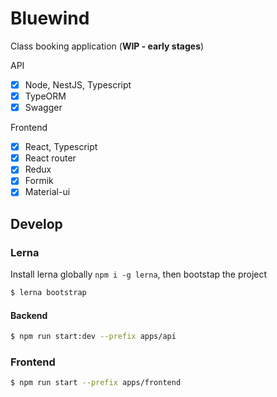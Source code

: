 # Bluewind 

Class booking application (**WIP - early stages**)

API

- [x] Node, NestJS, Typescript
- [x] TypeORM
- [x] Swagger

Frontend

- [x] React, Typescript
- [x] React router
- [x] Redux
- [x] Formik
- [x] Material-ui
 
## Develop

### Lerna

Install lerna globally `npm i -g lerna`, then bootstap the project

```bash
$ lerna bootstrap
```

#### Backend

```bash
$ npm run start:dev --prefix apps/api
```

### Frontend

```bash
$ npm run start --prefix apps/frontend
```
